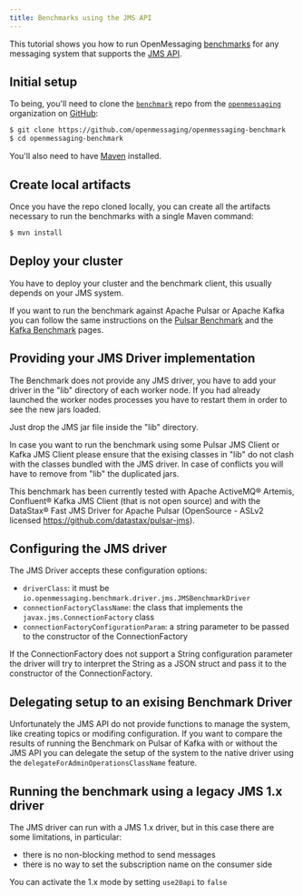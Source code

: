 ```yaml
---
title: Benchmarks using the JMS API
---
```


This tutorial shows you how to run OpenMessaging [benchmarks](..) for any messaging system that supports the [JMS API](https://jakarta.ee/specifications/messaging/2.0/). 

## Initial setup

To being, you'll need to clone the [`benchmark`](https://github.com/openmessaging/openmessaging-benchmark) repo from the [`openmessaging`](https://github.com/openmessaging) organization on [GitHub](https://github.com):

```bash
$ git clone https://github.com/openmessaging/openmessaging-benchmark
$ cd openmessaging-benchmark
```

You'll also need to have [Maven](https://maven.apache.org/install.html) installed.

## Create local artifacts

Once you have the repo cloned locally, you can create all the artifacts necessary to run the benchmarks with a single Maven command:

```bash
$ mvn install
```

## Deploy your cluster

You have to deploy your cluster and the benchmark client, this usually depends on your JMS system.

If you want to run the benchmark against Apache Pulsar or Apache Kafka you can follow the same instructions on the [Pulsar Benchmark](./pulsar.md) and the [Kafka Benchmark](./kafka.md) pages.


## Providing your JMS Driver implementation

The Benchmark does not provide any JMS driver, you have to add your driver in the "lib" directory of each worker node.
If you had already launched the worker nodes processes you have to restart them in order to see the new jars loaded.

Just drop the JMS jar file inside the "lib" directory.

In case you want to run the benchmark using some Pulsar JMS Client or Kafka JMS Client please ensure that the exising classes in "lib" do not clash with the classes bundled with the JMS driver.
In case of conflicts you will have to remove from "lib" the duplicated jars.

This benchmark has been currently tested with Apache ActiveMQ® Artemis, Confluent® Kafka JMS Client (that is not open source) and with the DataStax® Fast JMS Driver for Apache Pulsar (OpenSource - ASLv2 licensed https://github.com/datastax/pulsar-jms).

## Configuring the JMS driver

The JMS Driver accepts these configuration options:

* `driverClass`: it must be `io.openmessaging.benchmark.driver.jms.JMSBenchmarkDriver`
* `connectionFactoryClassName`: the class that implements the `javax.jms.ConnectionFactory` class
* `connectionFactoryConfigurationParam`: a string parameter to be passed to the constructor of the ConnectionFactory

If the ConnectionFactory does not support a String configuration parameter the driver will try to interpret the String as a JSON struct and pass it to the constructor of the ConnectionFactory.

## Delegating setup to an exising Benchmark Driver

Unfortunately the JMS API do not provide functions to manage the system, like creating topics or modifing configuration.
If you want to compare the results of running the Benchmark on Pulsar of Kafka with or without the JMS API you can delegate
the setup of the system to the native driver using the `delegateForAdminOperationsClassName` feature.

## Running the benchmark using a legacy JMS 1.x driver

The JMS driver can run with a JMS 1.x driver, but in this case there are some limitations, in particular:

* there is no non-blocking method to send messages
* there is no way to set the subscription name on the consumer side

You can activate the 1.x mode by setting `use20api` to `false`

